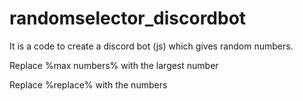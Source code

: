 # randomselector_discordbot
It is a code to create a discord bot (js) which gives random numbers.

Replace %max numbers% with the largest number

Replace %replace% with the numbers
